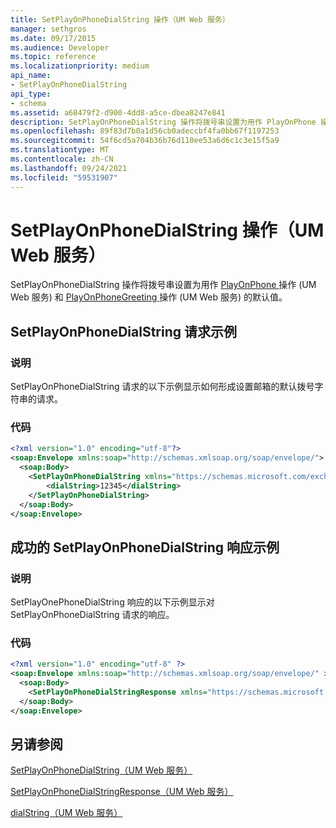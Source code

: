 ```yaml
---
title: SetPlayOnPhoneDialString 操作（UM Web 服务）
manager: sethgros
ms.date: 09/17/2015
ms.audience: Developer
ms.topic: reference
ms.localizationpriority: medium
api_name:
- SetPlayOnPhoneDialString
api_type:
- schema
ms.assetid: a68479f2-d900-4dd8-a5ce-dbea8247e841
description: SetPlayOnPhoneDialString 操作将拨号串设置为用作 PlayOnPhone 操作 (UM Web 服务) 和 PlayOnPhoneGreeting 操作 (UM Web 服务) 的默认值。
ms.openlocfilehash: 89f83d7b0a1d56cb0adeccbf4fa0bb67f1197253
ms.sourcegitcommit: 54f6cd5a704b36b76d110ee53a6d6c1c3e15f5a9
ms.translationtype: MT
ms.contentlocale: zh-CN
ms.lasthandoff: 09/24/2021
ms.locfileid: "59531907"
---
```

# <a name="setplayonphonedialstring-operation-um-web-service"></a>SetPlayOnPhoneDialString 操作（UM Web 服务）

SetPlayOnPhoneDialString 操作将拨号串设置为用作 [PlayOnPhone ](playonphone-operation-um-web-service.md) 操作 (UM Web 服务) 和 [PlayOnPhoneGreeting ](playonphonegreeting-operation-um-web-service.md)操作 (UM Web 服务) 的默认值。
  
## <a name="setplayonphonedialstring-request-example"></a>SetPlayOnPhoneDialString 请求示例

### <a name="description"></a>说明

SetPlayOnPhoneDialString 请求的以下示例显示如何形成设置邮箱的默认拨号字符串的请求。
  
### <a name="code"></a>代码

```XML
<?xml version="1.0" encoding="utf-8"?>
<soap:Envelope xmlns:soap="http://schemas.xmlsoap.org/soap/envelope/">
  <soap:Body>
    <SetPlayOnPhoneDialString xmlns="https://schemas.microsoft.com/exchange/services/2006/messages">
        <dialString>12345</dialString>
    </SetPlayOnPhoneDialString>
  </soap:Body>
</soap:Envelope>
```

## <a name="successful-setplayonphonedialstring-response-example"></a>成功的 SetPlayOnPhoneDialString 响应示例

### <a name="description"></a>说明

SetPlayOnePhoneDialString 响应的以下示例显示对 SetPlayOnPhoneDialString 请求的响应。
  
### <a name="code"></a>代码

```XML
<?xml version="1.0" encoding="utf-8" ?> 
<soap:Envelope xmlns:soap="http://schemas.xmlsoap.org/soap/envelope/" xmlns:xsi="http://www.w3.org/2001/XMLSchema-instance" xmlns:xsd="http://www.w3.org/2001/XMLSchema">
  <soap:Body>
    <SetPlayOnPhoneDialStringResponse xmlns="https://schemas.microsoft.com/exchange/services/2006/messages" /> 
  </soap:Body>
</soap:Envelope>
```

## <a name="see-also"></a>另请参阅



[SetPlayOnPhoneDialString（UM Web 服务）](setplayonphonedialstring-um-web-service.md)
  
[SetPlayOnPhoneDialStringResponse（UM Web 服务）](setplayonphonedialstringresponse-um-web-service.md)
  
[dialString（UM Web 服务）](dialstring-um-web-service.md)

